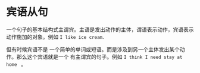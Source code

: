 # 宾语从句

一个句子的基本结构式主谓宾。主语是发出动作的主体，谓语表示动作，宾语表示动作施加的对象。例如 `I like ice cream`.

但有时候宾语不是 一个简单的单词或短语。而是涉及到另一个主体发出某个动作。那么这个宾语就是一个 有主谓宾的句子。例如  `I think I need stay at home `  。
